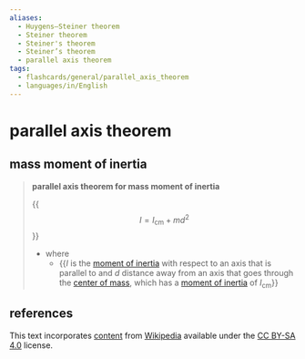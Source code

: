 ```yaml
---
aliases:
  - Huygens–Steiner theorem
  - Steiner theorem
  - Steiner's theorem
  - Steiner’s theorem
  - parallel axis theorem
tags:
  - flashcards/general/parallel_axis_theorem
  - languages/in/English
---
```


# parallel axis theorem

## mass moment of inertia

> __parallel axis theorem for mass moment of inertia__
>
> {{$$I = I_\mathrm{cm} + md^2$$}}
>
> - where
>   - {{$I$ is the [moment of inertia](moment%20of%20inertia.md) with respect to an axis that is parallel to and $d$ distance away from an axis that goes through the [center of mass](center%20of%20mass.md), which has a [moment of inertia](moment%20of%20inertia.md) of $I_\mathrm{cm}$}}

## references

This text incorporates [content](https://en.wikipedia.org/wiki/parallel_axis_theorem) from [Wikipedia](Wikipedia.md) available under the [CC BY-SA 4.0](https://creativecommons.org/licenses/by-sa/4.0/) license.
